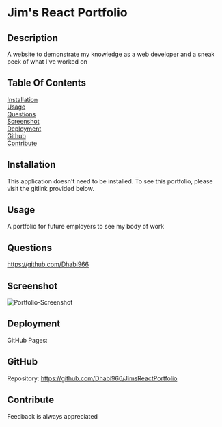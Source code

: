 # Jim's React Portfolio

## Description

A website to demonstrate my knowledge as a web developer and a sneak peek of what I've worked on

## Table Of Contents

[Installation](#installation) <br>
[Usage](#usage) <br>
[Questions](#questions) <br>
[Screenshot](#screenshot) <br>
[Deployment](#deployment) <br>
[Github](#github) <br>
[Contribute](#contribute) <br>

## Installation

This application doesn't need to be installed. To see this portfolio, please visit the gitlink provided below.

## Usage

A portfolio for future employers to see my body of work

## Questions

https://github.com/Dhabi966


## Screenshot
![Portfolio-Screenshot](https://user-images.githubusercontent.com/108851005/208034313-5a56a0be-70b8-4d02-a2e3-86b72ae8b122.png)

## Deployment
GitHub Pages: 
## GitHub
Repository: https://github.com/Dhabi966/JimsReactPortfolio

## Contribute
Feedback is always appreciated

